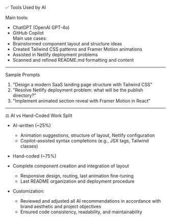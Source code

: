 ✅ Tools Used by AI

Main tools:
  - ChatGPT (OpenAI GPT-4o)
  - GitHub Copilot<br>
Main use cases:
  - Brainstormed component layout and structure ideas
  - Created Tailwind CSS patterns and Framer Motion animations
  - Assisted in Netlify deployment problems
  - Scanned and refined README.md formatting and content
    
---

Sample Prompts

1. "Design a modern SaaS landing page structure with Tailwind CSS"
2. "Resolve Netlify deployment problem: what will be the publish directory?"
3. "Implement animated section reveal with Framer Motion in React"
   
---

⚖️ AI vs Hand-Coded Work Split

- AI-written (~25%)
  - Animation suggestions, structure of layout, Netlify configuration
  - Copilot-assisted syntax completions (e.g., JSX tags, Tailwind classes)

- Hand-coded (~75%)
- Complete component creation and integration of layout
  - Responsive design, routing, last animation fine-tuning
  - Last README organization and deployment procedure

- Customization:
  - Reviewed and adjusted all AI recommendations in accordance with brand aesthetic and project objectives
  - Ensured code consistency, readability, and maintainability
